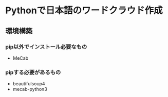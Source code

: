 # Pythonで日本語のワードクラウド作成

## 環境構築
### pip以外でインストール必要なもの
- MeCab
### pipする必要があるもの
- beautifulsoup4
- mecab-python3
